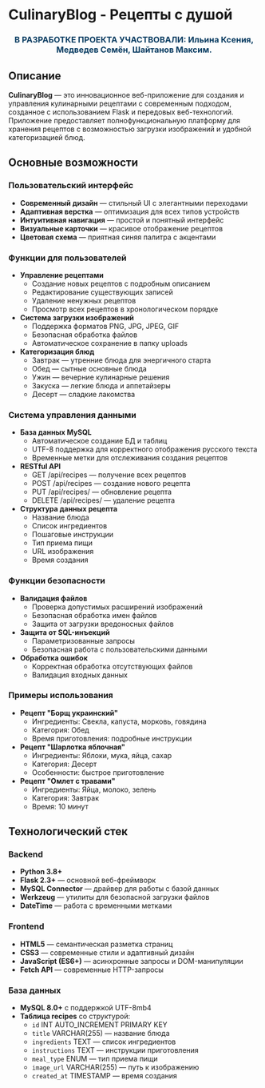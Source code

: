 # CulinaryBlog - Рецепты с душой

<div align="center">
  <h3 style="color: #0a3d62;">В РАЗРАБОТКЕ ПРОЕКТА УЧАСТВОВАЛИ: Ильина Ксения, Медведев Семён, Шайтанов Максим.</h3>
</div>

## Описание

**CulinaryBlog** — это инновационное веб-приложение для создания и управления кулинарными рецептами с современным подходом, созданное с использованием Flask и передовых веб-технологий. Приложение предоставляет полнофункциональную платформу для хранения рецептов с возможностью загрузки изображений и удобной категоризацией блюд.

## Основные возможности

### Пользовательский интерфейс
- **Современный дизайн** — стильный UI с элегантными переходами
- **Адаптивная верстка** — оптимизация для всех типов устройств
- **Интуитивная навигация** — простой и понятный интерфейс
- **Визуальные карточки** — красивое отображение рецептов
- **Цветовая схема** — приятная синяя палитра с акцентами

### Функции для пользователей
- **Управление рецептами**
  - Создание новых рецептов с подробным описанием
  - Редактирование существующих записей
  - Удаление ненужных рецептов
  - Просмотр всех рецептов в хронологическом порядке
- **Система загрузки изображений**
  - Поддержка форматов PNG, JPG, JPEG, GIF
  - Безопасная обработка файлов
  - Автоматическое сохранение в папку uploads
- **Категоризация блюд**
  - Завтрак — утренние блюда для энергичного старта
  - Обед — сытные основные блюда
  - Ужин — вечерние кулинарные решения
  - Закуска — легкие блюда и аппетайзеры
  - Десерт — сладкие лакомства

### Система управления данными
- **База данных MySQL**
  - Автоматическое создание БД и таблиц
  - UTF-8 поддержка для корректного отображения русского текста
  - Временные метки для отслеживания создания рецептов
- **RESTful API**
  - GET /api/recipes — получение всех рецептов
  - POST /api/recipes — создание нового рецепта
  - PUT /api/recipes/<id> — обновление рецепта
  - DELETE /api/recipes/<id> — удаление рецепта
- **Структура данных рецепта**
  - Название блюда
  - Список ингредиентов
  - Пошаговые инструкции
  - Тип приема пищи
  - URL изображения
  - Время создания

### Функции безопасности
- **Валидация файлов**
  - Проверка допустимых расширений изображений
  - Безопасная обработка имен файлов
  - Защита от загрузки вредоносных файлов
- **Защита от SQL-инъекций**
  - Параметризованные запросы
  - Безопасная работа с пользовательскими данными
- **Обработка ошибок**
  - Корректная обработка отсутствующих файлов
  - Валидация входных данных

### Примеры использования
- **Рецепт "Борщ украинский"**
  - Ингредиенты: Свекла, капуста, морковь, говядина
  - Категория: Обед
  - Время приготовления: подробные инструкции
- **Рецепт "Шарлотка яблочная"**
  - Ингредиенты: Яблоки, мука, яйца, сахар
  - Категория: Десерт
  - Особенности: быстрое приготовление
- **Рецепт "Омлет с травами"**
  - Ингредиенты: Яйца, молоко, зелень
  - Категория: Завтрак
  - Время: 10 минут

## Технологический стек

### Backend
- **Python 3.8+**
- **Flask 2.3+** — основной веб-фреймворк
- **MySQL Connector** — драйвер для работы с базой данных
- **Werkzeug** — утилиты для безопасной загрузки файлов
- **DateTime** — работа с временными метками

### Frontend
- **HTML5** — семантическая разметка страниц
- **CSS3** — современные стили и адаптивный дизайн
- **JavaScript (ES6+)** — асинхронные запросы и DOM-манипуляции
- **Fetch API** — современные HTTP-запросы

### База данных
- **MySQL 8.0+** с поддержкой UTF-8mb4
- **Таблица recipes** со структурой:
  - `id` INT AUTO_INCREMENT PRIMARY KEY
  - `title` VARCHAR(255) — название блюда
  - `ingredients` TEXT — список ингредиентов
  - `instructions` TEXT — инструкции приготовления
  - `meal_type` ENUM — тип приема пищи
  - `image_url` VARCHAR(255) — путь к изображению
  - `created_at` TIMESTAMP — время создания
